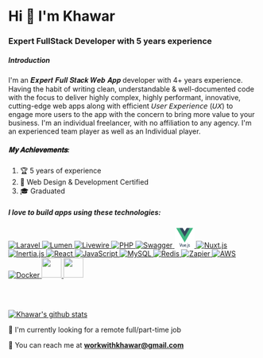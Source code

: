 <h1>Hi 👋 I'm Khawar</h1>
<h3>Expert FullStack Developer with 5 years experience</h3>

##### Introduction
I'm an 𝑬𝒙𝒑𝒆𝒓𝒕 𝑭𝒖𝒍𝒍 𝑺𝒕𝒂𝒄𝒌 𝑾𝒆𝒃 𝑨𝒑𝒑 developer with 4+ years experience. Having the habit of writing clean, understandable & well-documented code with the focus to deliver highly complex, highly performant, innovative, cutting-edge web apps along with efficient 𝘜𝘴𝘦𝘳 𝘌𝘹𝘱𝘦𝘳𝘪𝘦𝘯𝘤𝘦 (𝘜𝘟) to engage more users to the app with the concern to bring more value to your business. I'm an individual freelancer, with no affiliation to any agency. I'm an experienced team player as well as an Individual player.
</br>

##### 𝐌𝐲 𝐀𝐜𝐡𝐢𝐞𝐯𝐞𝐦𝐞𝐧𝐭𝐬:
1. 🏆 5 years of experience
2. 🧾 Web Design & Development Certified
3. 🎓 Graduated

##### I love to build apps using these technologies:
<p>
<a href="https://laravel.com/" title="Laravel" target="_blank" rel="noreferrer"> 
  <img src="https://upload.wikimedia.org/wikipedia/commons/thumb/9/9a/Laravel.svg/1969px-Laravel.svg.png" alt="Laravel" width="40" height="40"/>
</a>

<a href="https://lumen.laravel.com" title="Lumen" target="_blank" rel="noreferrer"> 
  <img src="https://static.cdnlogo.com/logos/l/41/lumen.svg" alt="Lumen" width="50" height="50"/>
</a>

<a href="https://laravel-livewire.com" title="Livewire" target="_blank" rel="noreferrer"> 
  <img src="https://laravel-livewire.com/img/underwater_jelly.svg" alt="Livewire" width="40" height="40"/>
</a>

<a href="https://www.php.net" title="PHP" target="_blank" rel="noreferrer"> 
  <img src="https://upload.wikimedia.org/wikipedia/commons/thumb/2/27/PHP-logo.svg/182px-PHP-logo.svg.png" alt="PHP" width="40" height="40"/>
</a>

<a href="https://swagger.io/" title="Swagger" target="_blank" rel="noreferrer"> 
 <img src="https://avatars.githubusercontent.com/u/7658037?s=200&v=4" alt="Swagger" width="40" height="40" /> 
</a>

<a href="https://vuejs.org/" title="Vue.js" target="_blank" rel="noreferrer">
<img src="https://raw.githubusercontent.com/devicons/devicon/master/icons/vuejs/vuejs-original-wordmark.svg" alt="Vue.js" width="40" height="40"/>
</a>

<a href="https://nuxtjs.org/" title="Nuxt" target="_blank" rel="noreferrer">
<img src="https://cdn.jsdelivr.net/gh/devicons/devicon/icons/nuxtjs/nuxtjs-original.svg" alt="Nuxt.js" width="40" height="40"/>
</a>

<a href="https://inertiajs.com" title="Inertia.js" target="_blank" rel="noreferrer">
<img src="https://avatars.githubusercontent.com/u/47703742" alt="Inertia.js" width="40" height="40"/>
</a>

<a href="https://react.dev" title="React" target="_blank" rel="noreferrer">
<img src="https://upload.wikimedia.org/wikipedia/commons/a/a7/React-icon.svg" alt="React" width="40" height="40"/>
</a>

<a href="https://developer.mozilla.org/en-US/docs/Web/JavaScript" title="JavaScript" target="_blank" rel="noreferrer">
<img src="https://www.svgrepo.com/show/445914/node-js.svg" alt="JavaScript" width="40" height="40"/>
</a>

<a href="https://www.mysql.com/" title="Mysql" target="_blank" rel="noreferrer">
<img src="https://cdn.jsdelivr.net/gh/devicons/devicon/icons/mysql/mysql-original.svg" alt="MySQL" width="40" height="40"/>
</a>

<a href="https://redis.io" title="Redis" target="_blank" rel="noreferrer">
<img src="https://cdn4.iconfinder.com/data/icons/redis-2/1451/Untitled-2-512.png" alt="Redis" width="40" height="40"/>
</a>

<a href="https://zapier.com" title="Zapier" target="_blank" rel="noreferrer"> 
 <img src="https://res.cloudinary.com/zapier-media/image/upload/v1666030611/Contact%20Sales/logo_ptzjx8.png" alt="Zapier" width="45" height="30" /> 
</a>

<a href="https://aws.amazon.com/" title="AWS" target="_blank" rel="noreferrer"> 
<img src="https://logos-world.net/wp-content/uploads/2021/08/Amazon-Web-Services-AWS-Logo-700x394.png" alt="AWS" width="60" height="40"/>
</a>

<a href="https://www.docker.com" title="Docker" target="_blank" rel="noreferrer"> 
<img src="https://cdn.icon-icons.com/icons2/2415/PNG/512/docker_original_logo_icon_146556.png" alt="Docker" width="60" height="60"/>
</a>

<a href="https://getbootstrap.com/" title="Bootstrap" target="_blank" rel="noreferrer"> 
 <img src="https://cdn.jsdelivr.net/gh/devicons/devicon/icons/bootstrap/bootstrap-original.svg" width="40" height="40" /> 
</a>

<a href="https://jquery.com/" title="JQuery" target="_blank" rel="noreferrer"> 
<img src="https://cdn.jsdelivr.net/gh/devicons/devicon/icons/jquery/jquery-original.svg" width="40" height="40"/>
</a>

</p>
</br></br>


[![Khawar's github stats](https://github-readme-stats.vercel.app/api?username=M-khawar&count_private=true&show_icons=true&hide=stars)](https://github.com/M-khawar)


<p>🔭 I'm currently looking for a remote full/part-time job</b></p>

<p>📧 You can reach me at <a href="mailto:workwithkhawar@gmail.com"><b>workwithkhawar@gmail.com</b></a></p>
